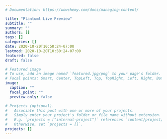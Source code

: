 ```yaml
---
# Documentation: https://wowchemy.com/docs/managing-content/

title: "Plantuml Live Preview"
subtitle: ""
summary: ""
authors: []
tags: []
categories: []
date: 2020-10-20T10:50:24-07:00
lastmod: 2020-10-20T10:50:24-07:00
featured: false
draft: false

# Featured image
# To use, add an image named `featured.jpg/png` to your page's folder.
# Focal points: Smart, Center, TopLeft, Top, TopRight, Left, Right, BottomLeft, Bottom, BottomRight.
image:
  caption: ""
  focal_point: ""
  preview_only: false

# Projects (optional).
#   Associate this post with one or more of your projects.
#   Simply enter your project's folder or file name without extension.
#   E.g. `projects = ["internal-project"]` references `content/project/deep-learning/index.md`.
#   Otherwise, set `projects = []`.
projects: []
---
```

